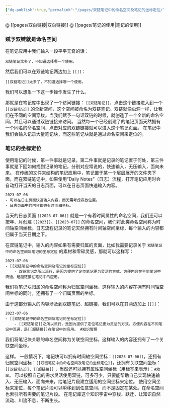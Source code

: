 ```yaml
---
{"dg-publish":true,"permalink":"/pages/双链笔记中的命名空间及笔记的坐标定位/","noteIcon":"1","created":"2023-07-06T08:48:29.547+08:00","updated":""}
---
```


@ [[pages/双向链接\|双向链接]] @ [[pages/笔记的使用\|笔记的使用]]

### 赋予双链就是命名空间
在笔记应用中我们输入一段平平无奇的话：
```
双链笔记太多了，不知道选择哪一个使用。
```
然后我们可以在双链笔记两边加上 `[[]]`：
```
[[双链笔记]]太多了，不知道选择哪一个使用。
```
我们可以想象一下这一步操作发生了什么。

那就是在笔记库中出现了一个访问链接： `[[双链笔记]]`，点击这个链接进入到一个 `[[双链笔记]]` 的全新空间，这个空间被命名为双链笔记。双链就像虫洞一样，让我们在不同的空间穿梭。当我们赋予一句话双链的时候，就创造了一个全新的命名空间，并且可以通过双链链接来访问。
当然每一个已经创建了的笔记页面天然拥有一个同名的命名空间，点击对应的双链链接就可以进入这个笔记页面。
在笔记中我们会输入记录大量笔记块，而这些笔记块就是通过命名空间来定位的。
### 笔记的坐标定位
使用笔记的时候，第一件事就是记录，第二件事就是记录的笔记置于何处，第三件事就是下回如何找到记录的笔记。分别对应常说的，快速输入，无压输入，面向未来。
在传统的文件夹结构的笔记应用中，笔记置于某一个层层展开的文件夹下面，而在双链笔记中，如果使用“Daily Notes”（日志）流程，打开笔记应用时会自动打开当天的日志页面，可以在日志页面快速输入内容。
```
2023-07-06
- 可以在日志页面快速输入内容，而无需考虑存放位置。
- 日志页面中的内容都拥有时间轴坐标。
```
当天的日志页面 `[[2023-07-06]]` 就是一个有着时间属性的命名空间，我们还可以按年、月创建 `[[2023]]`、`[[2023-07]]` 的命名空间，我们将此类命名空间称为时间轴空间坐标。日志流程记录的笔记天然拥有时间轴空间坐标，每个输入的内容都归属于当天日期之下。

在双链笔记中，输入的内容如果有需要归属的页面，比如我需要记录关于 `双链笔记中的命名空间及笔记的坐标定位` 的素材和零碎灵感，那就可以这样写：
```
2023-07-06
- [[双链笔记中的命名空间及笔记的坐标定位]]
	- 双链笔记之所以流行，是因为提供了定位笔记更为灵活的方式，方便内容在不同笔记中流通，是超链接在笔记中的应用。
```
我们将笔记块归属的命名空间称为归属空间坐标，这样输入的内容在拥有时间轴空间坐标的同时，还拥有了一个归属页面的坐标。

由于这部分输入的内容涉及到双链笔记、超链接，我们可以在其两边加上 `[[]]`：
```
2023-07-06
- [[双链笔记中的命名空间及笔记的坐标定位]]
	- [[双链笔记]]之所以流行，是因为提供了定位笔记更为灵活的方式，方便内容在不同笔记中流通，是[[超链接]]在笔记中的应用。 #知识管理
```
我们将笔记块关联的命名空间称为关联空间坐标，这样输入的内容还拥有了一个关联空间坐标。

这样。
一般情况下，笔记块可以拥有时间轴空间坐标：`[[2023-07-06]]`，还拥有归属空间坐标：`[[双链笔记中的命名空间及笔记的坐标定位]]`，还拥有关联空间坐标：`[[双链笔记]]`、`[[超链接]]` ，当然还可以拥有属性空间坐标（用标签来表示）：`#效率`。
可以按照自己的需求灵活使用双链，可多可少，只要能帮助自己实现快速输入、无压输入、面向未来，给笔记片段建立适用的空间坐标来定位。
使用空间坐标来定位，每个笔记片段可以瞬移到到任意空间，而不是固定在某处。在命名空间也索引所有需要的笔记片段。
在笔记库这个知识宇宙中穿梭、跃迁，让知识自然流动、川流不息，不断生长。

